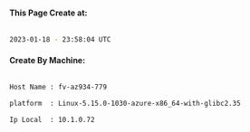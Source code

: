 
   
#### This Page Create at:

```bash

2023-01-18 - 23:58:04 UTC

```

#### Create By Machine:

```bash

Host Name : fv-az934-779

platform  : Linux-5.15.0-1030-azure-x86_64-with-glibc2.35

Ip Local  : 10.1.0.72

```

